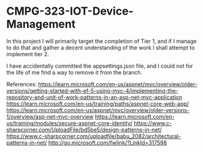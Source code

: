 # CMPG-323-IOT-Device-Management

In this project I will primarily target the completion of Tier 1, and if I manage to do that and gather a decent understanding of the work I shall attempt to implement tier 2.

I have accidentally committed the appsettings.json file, and I could not for the life of me find a way to remove it from the branch.

References: 
https://learn.microsoft.com/en-us/aspnet/mvc/overview/older-versions/getting-started-with-ef-5-using-mvc-4/implementing-the-repository-and-unit-of-work-patterns-in-an-asp-net-mvc-application
https://learn.microsoft.com/en-us/training/paths/aspnet-core-web-app/
https://learn.microsoft.com/en-us/aspnet/mvc/overview/older-versions-1/overview/asp-net-mvc-overview
https://learn.microsoft.com/en-us/training/modules/secure-aspnet-core-identity/
https://www.c-sharpcorner.com/UploadFile/bd5be5/design-patterns-in-net/
https://www.c-sharpcorner.com/uploadfile/babu_2082/architectural-patterns-in-net/
http://go.microsoft.com/fwlink/?LinkId=317598
